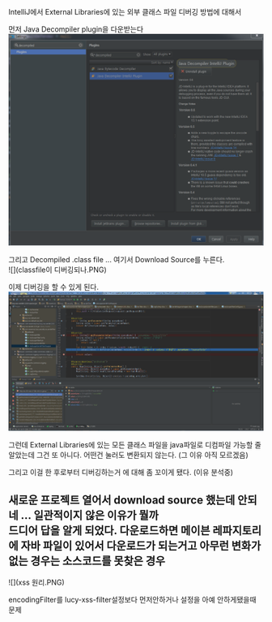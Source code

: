 IntelliJ에서 External Libraries에 있는 외부 클래스 파일 디버깅 방법에 대해서 

먼저 Java Decompiler plugin을 다운받는다<br>
![](decompiledplugin.PNG)

그리고  Decompiled .class file ... 여기서 Download Source를 누른다. <br>
![](classfile이 디버깅되나.PNG)


이제 디버깅을 할 수 있게 된다. <br>
![](okok.PNG)

그런데 External Libraries에 있는 모든 클래스 파일을 java파일로 디컴파일 가능할 줄 알았는데 그건 또 아니다. 어떤건 눌러도 변환되지 않는다. (그 이유 아직 모르겠음) <br>

그리고 이걸 한 후로부터 디버깅하는거 에 대해 좀 꼬이게 됐다. (이유 분석중)<br>

새로운 프로젝트 열어서 download source 했는데 안되네 ... 일관적이지 않은 이유가 뭘까 <br>
드디어 답을 알게 되었다. 다운로드하면 메이븐 레파지토리에 자바 파일이 있어서 다운로드가 되는거고 아무런 변화가 없는 경우는 소스코드를 못찾은 경우  
---


![](xss 원리.PNG)

encodingFilter를 lucy-xss-filter설정보다 먼저안하거나 설정을 아예 안하게됐을때 문제

